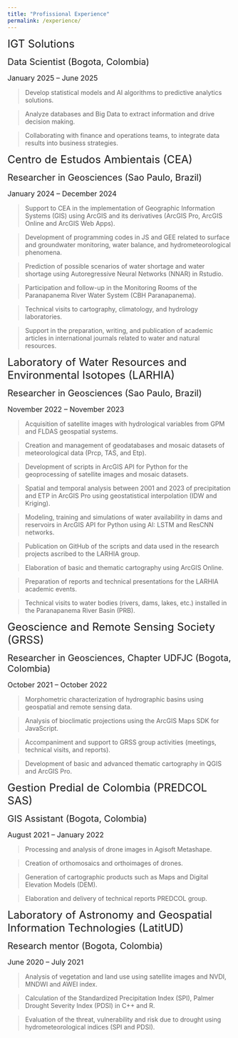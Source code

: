 ```yaml
---
title: "Profissional Experience"
permalink: /experience/
---
```


<span style="font-size: 24px;"> IGT Solutions </span>

<span style="font-size: 20px;"> Data Scientist (Bogota, Colombia) </span>

<span style="font-size: 16px;"> January 2025 – June 2025 </span>


> Develop statistical models and AI algorithms to predictive analytics solutions.

> Analyze databases and Big Data to extract information and drive decision making.

> Collaborating with finance and operations teams, to integrate data results into business strategies.


<span style="font-size: 24px;"> Centro de Estudos Ambientais (CEA) </span>

<span style="font-size: 20px;"> Researcher in Geosciences (Sao Paulo, Brazil) </span>

<span style="font-size: 16px;"> January 2024 – December 2024 </span>


> Support to CEA in the implementation of Geographic Information Systems (GIS) using ArcGIS and its derivatives (ArcGIS Pro, ArcGIS Online and ArcGIS Web Apps).

> Development of programming codes in JS and GEE related to surface and groundwater monitoring, water balance, and hydrometeorological phenomena.

> Prediction of possible scenarios of water shortage and water shortage using Autoregressive Neural Networks (NNAR) in Rstudio.

> Participation and follow-up in the Monitoring Rooms of the Paranapanema River Water System (CBH Paranapanema).

> Technical visits to cartography, climatology, and hydrology laboratories.

> Support in the preparation, writing, and publication of academic articles in international journals related to water and natural resources.


<span style="font-size: 24px;"> Laboratory of Water Resources and Environmental Isotopes (LARHIA) </span>

<span style="font-size: 20px;"> Researcher in Geosciences (Sao Paulo, Brazil) </span>

<span style="font-size: 16px;"> November 2022 – November 2023 </span>


> Acquisition of satellite images with hydrological variables from GPM and FLDAS geospatial systems.

> Creation and management of geodatabases and mosaic datasets of meteorological data (Prcp, TAS, and Etp).

> Development of scripts in ArcGIS API for Python for the geoprocessing of satellite images and mosaic datasets.

> Spatial and temporal analysis between 2001 and 2023 of precipitation and ETP in ArcGIS Pro using geostatistical interpolation (IDW and Kriging).

> Modeling, training and simulations of water availability in dams and reservoirs in ArcGIS API for Python using AI: LSTM and ResCNN networks.

> Publication on GitHub of the scripts and data used in the research projects ascribed to the LARHIA group.

> Elaboration of basic and thematic cartography using ArcGIS Online.

> Preparation of reports and technical presentations for the LARHIA academic events.

> Technical visits to water bodies (rivers, dams, lakes, etc.) installed in the Paranapanema River Basin (PRB).


<span style="font-size: 24px;"> Geoscience and Remote Sensing Society (GRSS) </span>

<span style="font-size: 20px;"> Researcher in Geosciences, Chapter UDFJC (Bogota, Colombia) </span>

<span style="font-size: 16px;"> October 2021 – October 2022 </span>


> Morphometric characterization of hydrographic basins using geospatial and remote sensing data.

> Analysis of bioclimatic projections using the ArcGIS Maps SDK for JavaScript.

> Accompaniment and support to GRSS group activities (meetings, technical visits, and reports).

> Development of basic and advanced thematic cartography in QGIS and ArcGIS Pro.


<span style="font-size: 24px;"> Gestion Predial de Colombia (PREDCOL SAS) </span>

<span style="font-size: 20px;"> GIS Assistant (Bogota, Colombia) </span>

<span style="font-size: 16px;"> August 2021 – January 2022 </span>


> Processing and analysis of drone images in Agisoft Metashape.

> Creation of orthomosaics and orthoimages of drones.

> Generation of cartographic products such as Maps and Digital Elevation Models (DEM).

> Elaboration and delivery of technical reports PREDCOL group.


<span style="font-size: 24px;"> Laboratory of Astronomy and Geospatial Information Technologies (LatitUD) </span>

<span style="font-size: 20px;"> Research mentor (Bogota, Colombia) </span>

<span style="font-size: 16px;"> June 2020 – July 2021 </span>
 

> Analysis of vegetation and land use using satellite images and NVDI, MNDWI and AWEI index.

> Calculation of the Standardized Precipitation Index (SPI), Palmer Drought Severity Index (PDSI) in C++ and R.

> Evaluation of the threat, vulnerability and risk due to drought using hydrometeorological indices (SPI and PDSI).
